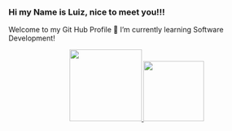 ### Hi my Name is Luiz, nice to meet you!!!

Welcome to my Git Hub Profile 👋
      I’m currently learning Software Development!
      <div align="center">
  <a href="https://github.com/LuizzFelipe0">
  <img height="142em" src="https://github-readme-stats.vercel.app/api?username=LuizzFelipe0&show_icons=true&theme=tokyonight&include_all_commits=true&count_private=true"/>
        <img height="119mm" src="https://github-readme-stats.vercel.app/api/top-langs/?username=LuizzFelipe0&layout=compact&langs_count=7&theme=tokyonight"/>
</div>
      


